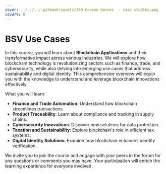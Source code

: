 ```yaml
---
cover: ../../../.gitbook/assets/360 Course banner  - case studies.png
coverY: 0
---
```


# BSV Use Cases

In this course, you will learn about **Blockchain Applications** and their transformative impact across various industries. We will explore how blockchain technology is revolutionizing sectors such as finance, trade, and cybersecurity, while also delving into emerging use cases that address sustainability and digital identity. This comprehensive overview will equip you with the knowledge to understand and leverage blockchain innovations effectively.

What you will learn:

* **Finance and Trade Automation**: Understand how blockchain streamlines transactions.
* **Product Traceability**: Learn about compliance and tracking in supply chains.
* **Cybersecurity Innovations**: Discover new solutions for data protection.
* **Taxation and Sustainability**: Explore blockchain's role in efficient tax systems.
* **Digital Identity Solutions**: Examine how blockchain enhances identity verification.

We invite you to join the course and engage with your peers in the forum for any questions or comments you may have. Your participation will enrich the learning experience for everyone involved.
